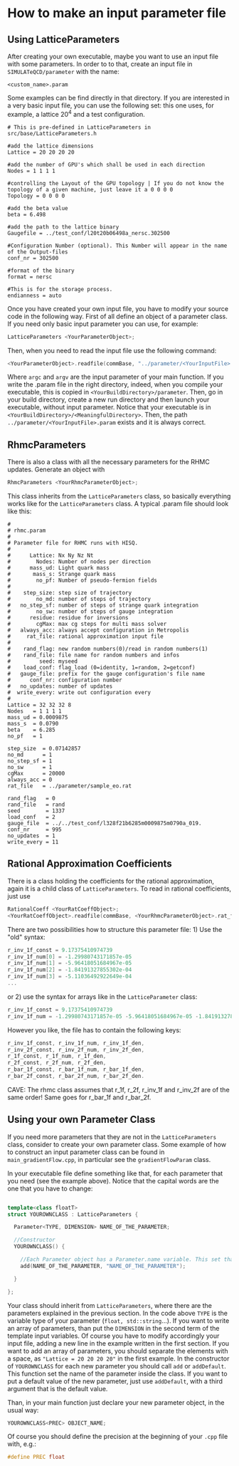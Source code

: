 # How to make an input parameter file

## Using LatticeParameters

After creating your own executable, maybe you want to use an input file with some parameters.
In order to to that, create an input file in `SIMULATeQCD/parameter` with the name:
``` 
<custom_name>.param
```
Some examples can be find directly in that directory. If you are interested in a very basic input file, you can use 
the following set: this one uses, for example, a lattice $20^4$ and a test configuration. 

```shell
# This is pre-defined in LatticeParameters in src/base/LatticeParameters.h

#add the lattice dimensions
Lattice = 20 20 20 20

#add the number of GPU's which shall be used in each direction
Nodes = 1 1 1 1

#controlling the Layout of the GPU topology | If you do not know the topology of a given machine, just leave it a 0 0 0 0
Topology = 0 0 0 0

#add the beta value
beta = 6.498

#add the path to the lattice binary
Gaugefile = ../test_conf/l20t20b06498a_nersc.302500

#Configuration Number (optional). This Number will appear in the name of the Output-files
conf_nr = 302500

#format of the binary
format = nersc

#This is for the storage process.
endianness = auto

```

Once you have created your own input file, you have to modify your source code in the following way. 
First of all define an object of a parameter class. If you need only basic input parameter you can use, for example:
```C++
LatticeParameters <YourParameterObject>;
```

Then, when you need to read the input file use the following command:
```C++
<YourParameterObject>.readfile(commBase, "../parameter/<YourInputFile>.param",argc,argv);
```

Where `argc` and `argv` are the input parameter of your main function.
If you write the .param file in the right directory, indeed, when you compile your executable, this is copied 
in `<YourBuildDirectory>/parameter`. Then, go in your build directory, create a new run directory and then launch your
executable, without input parameter. Notice that your executable is in `<YourBuildDirectory>/<MeaningfulDirectory>`. 
Then, the path `../parameter/<YourInputFile>.param` exists and it is always correct.

## RhmcParameters

There is also a class with all the necessary parameters for the RHMC updates. Generate an object with
```C++
RhmcParameters <YourRhmcParameterObject>;
```
This class inherits from the `LatticeParameters` class, so basically everything works like for the `LatticeParameters` 
class. A typical .param file should look like this:
```shell
#
# rhmc.param
#
# Parameter file for RHMC runs with HISQ.
#
#      Lattice: Nx Ny Nz Nt
#        Nodes: Number of nodes per direction
#      mass_ud: Light quark mass
#       mass_s: Strange quark mass
#        no_pf: Number of pseudo-fermion fields
#
#    step_size: step size of trajectory
#        no_md: number of steps of trajectory
#   no_step_sf: number of steps of strange quark integration
#        no_sw: number of steps of gauge integration
#      residue: residue for inversions
#        cgMax: max cg steps for multi mass solver
#   always_acc: always accept configuration in Metropolis
#     rat_file: rational approximation input file
#
#    rand_flag: new random numbers(0)/read in random numbers(1)
#    rand_file: file name for random numbers and infos
#         seed: myseed
#    load_conf: flag_load (0=identity, 1=random, 2=getconf)
#   gauge_file: prefix for the gauge configuration's file name 
#      conf_nr: configuration number
#   no_updates: number of updates
#  write_every: write out configuration every
#
Lattice = 32 32 32 8
Nodes   = 1 1 1 1
mass_ud = 0.0009875
mass_s  = 0.0790
beta    = 6.285
no_pf   = 1

step_size  = 0.07142857
no_md      = 1
no_step_sf = 1
no_sw      = 1
cgMax      = 20000
always_acc = 0
rat_file   = ../parameter/sample_eo.rat

rand_flag   = 0
rand_file   = rand
seed        = 1337
load_conf   = 2
gauge_file  = ../../test_conf/l328f21b6285m0009875m0790a_019.
conf_nr     = 995
no_updates  = 1
write_every = 11
```


## Rational Approximation Coefficients

There is a class holding the coefficients for the rational approximation, again it is a child class of `LatticeParameters`. To read in rational coefficients, just use
```C++
RationalCoeff <YourRatCoeffObject>;
<YourRatCoeffObject>.readfile(commBase, <YourRhmcParameterObject>.rat_file(), argc, argv);
```
There are two possibilities how to structure this parameter file: 1) Use the "old" syntax:
```C++
r_inv_1f_const = 9.17375410974739
r_inv_1f_num[0] = -1.29980743171857e-05
r_inv_1f_num[1] = -5.96418051684967e-05
r_inv_1f_num[2] = -1.84191327855302e-04
r_inv_1f_num[3] = -5.11036492922649e-04
...
```
or 2) use the syntax for arrays like in the `LatticeParameter` class:
```C++
r_inv_1f_const = 9.17375410974739
r_inv_1f_num = -1.29980743171857e-05 -5.96418051684967e-05 -1.84191327855302e-04 -5.11036492922649e-04 -1.36684253994444e-03 -3.61063551029741e-03 -9.53178316015436e-03 -2.54008994145594e-02 -6.93286757511966e-02 -1.99112173338843e-01 -6.35953935299528e-01 -2.55301677256660 -17.69834374752580 -797.12863440290698
```
However you like, the file has to contain the following keys: 
```C++
r_inv_1f_const, r_inv_1f_num, r_inv_1f_den, 
r_inv_2f_const, r_inv_2f_num, r_inv_2f_den,
r_1f_const, r_1f_num, r_1f_den,
r_2f_const, r_2f_num, r_2f_den,
r_bar_1f_const, r_bar_1f_num, r_bar_1f_den,
r_bar_2f_const, r_bar_2f_num, r_bar_2f_den.
```

CAVE: The rhmc class assumes that r_1f, r_2f, r_inv_1f and r_inv_2f are of the same order! Same goes for r_bar_1f and r_bar_2f.


## Using your own Parameter Class

If you need more parameters that they are not in the `LatticeParameters` class, consider to create your own parameter class.
Some example of how to construct an input parameter class can be found in `main_gradientFlow.cpp`, in particular see 
the `gradientFlowParam` class. 

In your executable file define something like that, for each parameter that you need (see the example above). Notice that the 
capital words are the one that you have to change:

```C++

template<class floatT>
struct YOUROWNCLASS : LatticeParameters {

  Parameter<TYPE, DIMENSION> NAME_OF_THE_PARAMETER;

  //Constructor
  YOUROWNCLASS() {

    //Each Parameter object has a Parameter.name variable. This set that name to "x"
    add(NAME_OF_THE_PARAMETER, "NAME_OF_THE_PARAMETER");

  }

};
```

Your class should inherit from `LatticeParameters`, where there are the parameters explained in 
the previous section. In the code above `TYPE` is the variable type of your 
parameter (`float, std::string`...). If you want to write an array of parameters, 
than put the `DIMENSION` in the second term of the template input variables. 
Of course you have to modify accordingly your input file, adding a new line in the 
example written in the first section. If you want to add an array of parameters, you
should separate the elements with a space, as `"Lattice = 20 20 20 20"` in the first example.
In the constructor of `YOUROWNCLASS` for each new parameter you should call `add` or `addDefault`. 
This function set the name of the parameter inside the class. If you want to put a default value of 
the new parameter, just use `addDefault`, with a third argument that is the default value.

Than, in your main function just declare your new parameter object, in the usual way:

```C++
YOUROWNCLASS<PREC> OBJECT_NAME;
```


Of course you should define the precision at the beginning of your `.cpp` file with, e.g.:

```C++
#define PREC float
```





